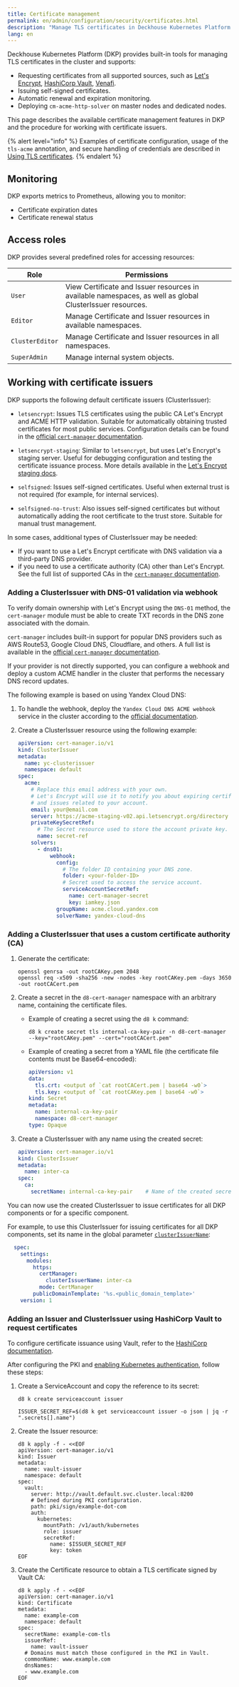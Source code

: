 ```yaml
---
title: Certificate management
permalink: en/admin/configuration/security/certificates.html
description: "Manage TLS certificates in Deckhouse Kubernetes Platform with Let's Encrypt, HashiCorp Vault, Venafi integration. Automatic renewal, monitoring, and certificate lifecycle management."
lang: en
---
```


Deckhouse Kubernetes Platform (DKP) provides built-in tools for managing TLS certificates in the cluster and supports:

- Requesting certificates from all supported sources, such as [Let's Encrypt](https://letsencrypt.org/), [HashiCorp Vault](https://developer.hashicorp.com/vault), [Venafi](https://docs.venafi.com/).
- Issuing self-signed certificates.
- Automatic renewal and expiration monitoring.
- Deploying `cm-acme-http-solver` on master nodes and dedicated nodes.

This page describes the available certificate management features in DKP
and the procedure for working with certificate issuers.

{% alert level="info" %}
Examples of certificate configuration, usage of the `tls-acme` annotation,
and secure handling of credentials are described in [Using TLS certificates](../../../user/security/tls.html).
{% endalert %}

## Monitoring

DKP exports metrics to Prometheus, allowing you to monitor:

- Certificate expiration dates
- Certificate renewal status

## Access roles

DKP provides several predefined roles for accessing resources:

| Role           | Permissions |
|----------------|---------------|
| `User`         | View Certificate and Issuer resources in available namespaces, as well as global ClusterIssuer resources. |
| `Editor`       | Manage Certificate and Issuer resources in available namespaces. |
| `ClusterEditor`| Manage Certificate and Issuer resources in all namespaces. |
| `SuperAdmin`   | Manage internal system objects. |

## Working with certificate issuers

DKP supports the following default certificate issuers (ClusterIssuer):

- `letsencrypt`: Issues TLS certificates using the public CA Let's Encrypt and ACME HTTP validation.
  Suitable for automatically obtaining trusted certificates for most public services.
  Configuration details can be found in the [official `cert-manager` documentation](https://cert-manager.io/docs/configuration/acme/).

- `letsencrypt-staging`: Similar to `letsencrypt`, but uses Let's Encrypt's staging server.
  Useful for debugging configuration and testing the certificate issuance process.
  More details available in the [Let's Encrypt staging docs](https://letsencrypt.org/docs/staging-environment/).

- `selfsigned`: Issues self-signed certificates.
  Useful when external trust is not required (for example, for internal services).

- `selfsigned-no-trust`: Also issues self-signed certificates
  but without automatically adding the root certificate to the trust store.
  Suitable for manual trust management.

In some cases, additional types of ClusterIssuer may be needed:

- If you want to use a Let's Encrypt certificate with DNS validation via a third-party DNS provider.
- if you need to use a certificate authority (CA) other than Let's Encrypt.
  See the full list of supported CAs in the [`cert-manager` documentation](https://cert-manager.io/docs/configuration/issuers/).

### Adding a ClusterIssuer with DNS-01 validation via webhook

To verify domain ownership with Let's Encrypt using the `DNS-01` method,
the `cert-manager` module must be able to create TXT records in the DNS zone associated with the domain.

`cert-manager` includes built-in support for popular DNS providers such as AWS Route53, Google Cloud DNS, Cloudflare, and others.
A full list is available in the [official `cert-manager` documentation](https://cert-manager.io/docs/configuration/acme/dns01/).

If your provider is not directly supported, you can configure a webhook
and deploy a custom ACME handler in the cluster that performs the necessary DNS record updates.

The following example is based on using Yandex Cloud DNS:

1. To handle the webhook, deploy the `Yandex Cloud DNS ACME webhook` service in the cluster
   according to the [official documentation](https://github.com/yandex-cloud/cert-manager-webhook-yandex).

1. Create a ClusterIssuer resource using the following example:

   ```yaml
   apiVersion: cert-manager.io/v1
   kind: ClusterIssuer
   metadata:
     name: yc-clusterissuer
     namespace: default
   spec:
     acme:
       # Replace this email address with your own.
       # Let's Encrypt will use it to notify you about expiring certificates
       # and issues related to your account.
       email: your@email.com
       server: https://acme-staging-v02.api.letsencrypt.org/directory
       privateKeySecretRef:
         # The Secret resource used to store the account private key.
         name: secret-ref
       solvers:
         - dns01:
             webhook:
               config:
                 # The folder ID containing your DNS zone.
                 folder: <your-folder-ID>
                 # Secret used to access the service account.
                 serviceAccountSecretRef:
                   name: cert-manager-secret
                   key: iamkey.json
               groupName: acme.cloud.yandex.com
               solverName: yandex-cloud-dns
   ```

### Adding a ClusterIssuer that uses a custom certificate authority (CA)

1. Generate the certificate:

   ```shell
   openssl genrsa -out rootCAKey.pem 2048
   openssl req -x509 -sha256 -new -nodes -key rootCAKey.pem -days 3650 -out rootCACert.pem
   ```

1. Create a secret in the `d8-cert-manager` namespace with an arbitrary name, containing the certificate files.

   - Example of creating a secret using the `d8 k` command:

     ```shell
     d8 k create secret tls internal-ca-key-pair -n d8-cert-manager --key="rootCAKey.pem" --cert="rootCACert.pem"
     ```

   - Example of creating a secret from a YAML file (the certificate file contents must be Base64-encoded):

     ```yaml
     apiVersion: v1
     data:
       tls.crt: <output of `cat rootCACert.pem | base64 -w0`>
       tls.key: <output of `cat rootCAKey.pem | base64 -w0`>
     kind: Secret
     metadata:
       name: internal-ca-key-pair
       namespace: d8-cert-manager
     type: Opaque
     ```

1. Create a ClusterIssuer with any name using the created secret:

   ```yaml
   apiVersion: cert-manager.io/v1
   kind: ClusterIssuer
   metadata:
     name: inter-ca
   spec:
     ca:
       secretName: internal-ca-key-pair    # Name of the created secret.
   ```

You can now use the created ClusterIssuer to issue certificates for all DKP components or for a specific component.

For example, to use this ClusterIssuer for issuing certificates for all DKP components,
set its name in the global parameter [`clusterIssuerName`](../../../reference/api/global.html#parameters-modules-https-certmanager-clusterissuername):

```yaml
  spec:
    settings:
      modules:
        https:
          certManager:
            clusterIssuerName: inter-ca
          mode: CertManager
        publicDomainTemplate: '%s.<public_domain_template>'
    version: 1
```

### Adding an Issuer and ClusterIssuer using HashiCorp Vault to request certificates

To configure certificate issuance using Vault, refer to the [HashiCorp documentation](https://developer.hashicorp.com/vault/tutorials/archive/kubernetes-cert-manager?in=vault%2Fkubernetes).

After configuring the PKI and [enabling Kubernetes authentication](../access/authorization/), follow these steps:

1. Create a ServiceAccount and copy the reference to its secret:

   ```shell
   d8 k create serviceaccount issuer
     
   ISSUER_SECRET_REF=$(d8 k get serviceaccount issuer -o json | jq -r ".secrets[].name")
   ```

1. Create the Issuer resource:

   ```shell
   d8 k apply -f - <<EOF
   apiVersion: cert-manager.io/v1
   kind: Issuer
   metadata:
     name: vault-issuer
     namespace: default
   spec:
     vault:
       server: http://vault.default.svc.cluster.local:8200
       # Defined during PKI configuration.
       path: pki/sign/example-dot-com 
       auth:
         kubernetes:
           mountPath: /v1/auth/kubernetes
           role: issuer
           secretRef:
             name: $ISSUER_SECRET_REF
             key: token
   EOF
   ```

1. Create the Certificate resource to obtain a TLS certificate signed by Vault CA:

   ```shell
   d8 k apply -f - <<EOF
   apiVersion: cert-manager.io/v1
   kind: Certificate
   metadata:
     name: example-com
     namespace: default
   spec:
     secretName: example-com-tls
     issuerRef:
       name: vault-issuer
     # Domains must match those configured in the PKI in Vault.
     commonName: www.example.com 
     dnsNames:
     - www.example.com
   EOF
   ```

